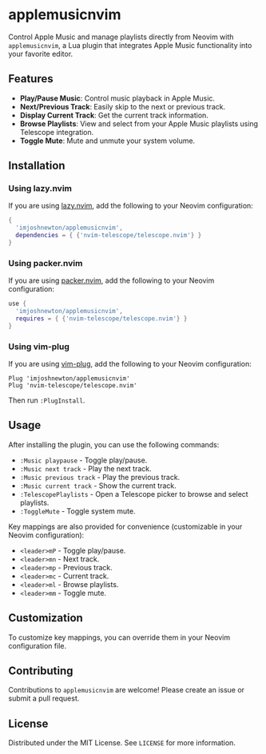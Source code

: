 # applemusicnvim

Control Apple Music and manage playlists directly from Neovim with `applemusicnvim`, a Lua plugin that integrates Apple Music functionality into your favorite editor.

## Features

- **Play/Pause Music**: Control music playback in Apple Music.
- **Next/Previous Track**: Easily skip to the next or previous track.
- **Display Current Track**: Get the current track information.
- **Browse Playlists**: View and select from your Apple Music playlists using Telescope integration.
- **Toggle Mute**: Mute and unmute your system volume.

## Installation

### Using lazy.nvim

If you are using [lazy.nvim](https://github.com/folke/lazy.nvim), add the following to your Neovim configuration:

```lua
{
  'imjoshnewton/applemusicnvim',
  dependencies = { {'nvim-telescope/telescope.nvim'} }
}
```

### Using packer.nvim

If you are using [packer.nvim](https://github.com/wbthomason/packer.nvim), add the following to your Neovim configuration:

```lua
use {
  'imjoshnewton/applemusicnvim',
  requires = { {'nvim-telescope/telescope.nvim'} }
}
```

### Using vim-plug

If you are using [vim-plug](https://github.com/junegunn/vim-plug), add the following to your Neovim configuration:

```vim
Plug 'imjoshnewton/applemusicnvim'
Plug 'nvim-telescope/telescope.nvim'
```

Then run `:PlugInstall`.

## Usage

After installing the plugin, you can use the following commands:

- `:Music playpause` - Toggle play/pause.
- `:Music next track` - Play the next track.
- `:Music previous track` - Play the previous track.
- `:Music current track` - Show the current track.
- `:TelescopePlaylists` - Open a Telescope picker to browse and select playlists.
- `:ToggleMute` - Toggle system mute.

Key mappings are also provided for convenience (customizable in your Neovim configuration):

- `<leader>mP` - Toggle play/pause.
- `<leader>mn` - Next track.
- `<leader>mp` - Previous track.
- `<leader>mc` - Current track.
- `<leader>ml` - Browse playlists.
- `<leader>mm` - Toggle mute.

## Customization

To customize key mappings, you can override them in your Neovim configuration file.

## Contributing

Contributions to `applemusicnvim` are welcome! Please create an issue or submit a pull request.

## License

Distributed under the MIT License. See `LICENSE` for more information.
